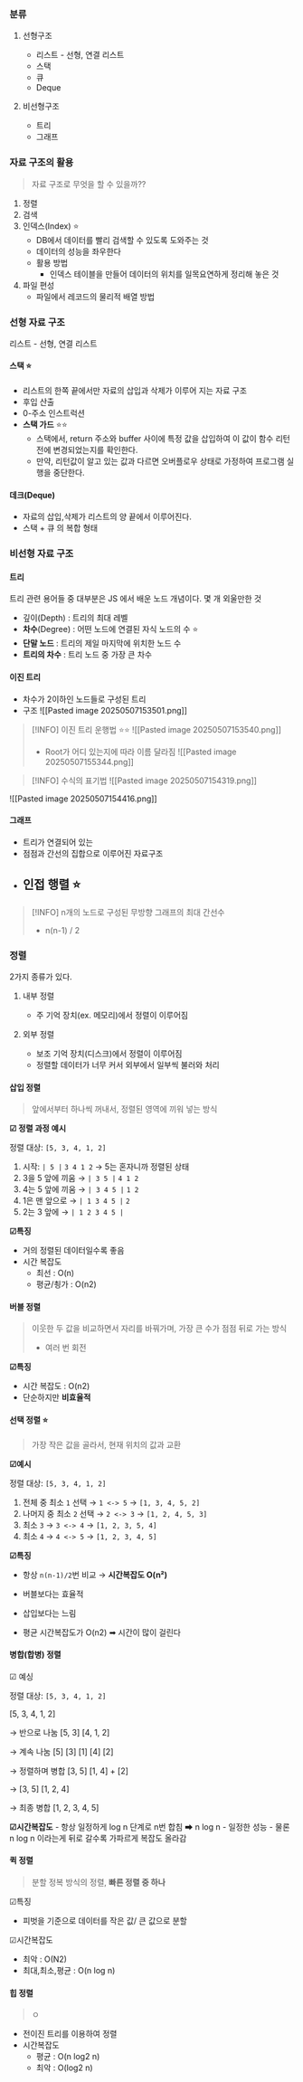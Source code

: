 
### 분류 

1. 선형구조 
	- 리스트 - 선형, 연결 리스트
	- 스택
	- 큐
	- Deque
	  
2. 비선형구조 
	- 트리
	- 그래프


### 자료 구조의 활용 

> 자료 구조로 무엇을 할 수 있을까??

1. 정렬
2. 검색
3. 인덱스(Index) ⭐
	- DB에서 데이터를 빨리 검색할 수 있도록 도와주는 것 
	- 데이터의 성능을 좌우한다 
	- 활용 방법
		- 인덱스 테이블을 만들어 데이터의 위치를 일목요연하게 정리해 놓은 것 
4. 파일 편성
	- 파일에서 레코드의 물리적 배열 방법


### 선형 자료 구조 

리스트 - 선형, 연결 리스트 

#### 스택  ⭐

- 리스트의 한쪽 끝에서만 자료의 삽입과 삭제가 이루어 지는 자료 구조 
- 후입 산출 
- 0-주소 인스트럭션
- **스택 가드** ⭐⭐
	- 스택에서, return 주소와 buffer 사이에 특정 값을 삽입하여 이 값이 함수 리턴 전에 변경되었는지를 확인한다.
	- 만약, 리턴값이 알고 있는 값과 다르면 오버플로우 상태로 가정하여 프로그램 실행을 중단한다.

#### 데크(Deque)

- 자료의 삽입,삭제가 리스트의 양 끝에서 이루어진다.
- 스택 + 큐 의 복합 형태 



### 비선형 자료 구조 

#### 트리 

트리 관련 용어들 중 대부분은 JS 에서 배운 노드 개념이다.
몇 개 외울만한 것 
- 깊이(Depth) : 트리의 최대 레벨 
- **차수**(Degree) : 어떤 노드에 연결된 자식 노드의 수  ⭐
- **단말 노드** : 트리의 제일 마지막에 위치한 노드 수 
- **트리의 차수** : 트리 노드 중 가장 큰 차수


#### 이진 트리 

- 차수가 2이하인 노드들로 구성된 트리 
- 구조 
		![[Pasted image 20250507153501.png]]

 > [!INFO] 이진 트리 운행법 ⭐⭐
 > ![[Pasted image 20250507153540.png]]
 > - Root가 어디 있는지에 따라 이름 달라짐 
![[Pasted image 20250507155344.png]]
 


> [!INFO] 수식의 표기법 
> ![[Pasted image 20250507154319.png]]

![[Pasted image 20250507154416.png]]


#### 그래프 

- 트리가 연결되어 있는 
- 점점과 간선의 집합으로 이루어진 자료구조 
- **인접 행렬  ⭐**
	- 

> [!INFO] n개의 노드로 구성된 무방향 그래프의 최대 간선수 
> - n(n-1) / 2


### 정렬 

2가지 종류가 있다.
1. 내부 정렬 
	- 주 기억 장치(ex. 메모리)에서 정렬이 이루어짐 

2. 외부 정렬 
	- 보조 기억 장치(디스크)에서 정렬이 이루어짐 
	- 정렬할 데이터가 너무 커서 외부에서 일부씩 불러와 처리 

#### 삽입 정렬 

> 앞에서부터 하나씩 꺼내서, 정렬된 영역에 끼워 넣는 방식 

**☑ 정렬 과정 예시**

정렬 대상: `[5, 3, 4, 1, 2]`
1. 시작: `| 5 |` `3 4 1 2` → 5는 혼자니까 정렬된 상태
2. 3을 5 앞에 끼움 → `| 3 5 |` `4 1 2`
3. 4는 5 앞에 끼움 → `| 3 4 5 |` `1 2`
4. 1은 맨 앞으로 → `| 1 3 4 5 |` `2`
5. 2는 3 앞에 → `| 1 2 3 4 5 |`

**☑특징** 
- 거의 정렬된 데이터일수록 좋음 
- 시간 복잡도 
	- 최선 : O(n)
	- 평균/쵱가 : O(n2)

#### 버블 정렬

> 이웃한 두 값을 비교하면서 자리를 바꿔가며, 가장 큰 수가 점점 뒤로 가는 방식 
> - 여러 번 회전 

**☑특징** 
- 시간 복잡도 : O(n2)
- 단순하지만 **비효율적** 

#### 선택 정렬 ⭐

> 가장 작은 값을 골라서, 현재 위치의 값과 교환 


**☑예시**

정렬 대상: `[5, 3, 4, 1, 2]`
1. 전체 중 최소 `1` 선택 → `1 <-> 5` → `[1, 3, 4, 5, 2]`
2. 나머지 중 최소 `2` 선택 → `2 <-> 3` → `[1, 2, 4, 5, 3]`
3. 최소 `3` → `3 <-> 4` → `[1, 2, 3, 5, 4]`    
4. 최소 `4` → `4 <-> 5` → `[1, 2, 3, 4, 5]`

**☑특징** 
- 항상 `n(n-1)/2`번 비교 → **시간복잡도 O(n²)**
- 버블보다는 효율적
- 삽입보다는 느림 



- 평균 시간복잡도가 O(n2) ➡ 시간이 많이 걸린다

#### 병합(합병) 정렬


☑ 예싱 

정렬 대상: `[5, 3, 4, 1, 2]`

[5, 3, 4, 1, 2]

→ 반으로 나눔
[5, 3]       [4, 1, 2]

→ 계속 나눔 
[5]  [3]     [1]  [4]  [2]  

→ 정렬하며 병합 
[3, 5]       [1, 4] + [2] 

→ [3, 5]     [1, 2, 4] 

→ 최종 병합
[1, 2, 3, 4, 5]

**☑시간복잡도** 
	- 항상 일정하게 log n 단계로 n번 합침 ➡ n log n 
	- 일정한 성능 
	- 물론 n log n 이라는게 뒤로 갈수록 가파르게 복잡도 올라감 

#### 퀵 정렬 

> 분할 정복 방식의 정렬, **빠른 정렬 중 하나** 

☑특징
- 피벗을 기준으로 데이터를 작은 값/ 큰 값으로 분할 

☑시간복잡도 
- 최악 : O(N2)
- 최대,최소,평균 : O(n log n)


#### 힙 정렬 

>ㅇ

- 전이진 트리를 이용하여 정렬 
- 시간복잡도
	- 평균 : O(n log2 n)
	- 최악 : O(log2 n)


